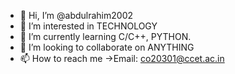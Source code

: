 - 👋 Hi, I’m @abdulrahim2002
- 👀 I’m interested in TECHNOLOGY
- 🌱 I’m currently learning C/C++, PYTHON.
- 💞️ I’m looking to collaborate on ANYTHING
- 📫 How to reach me ->Email: co20301@ccet.ac.in
